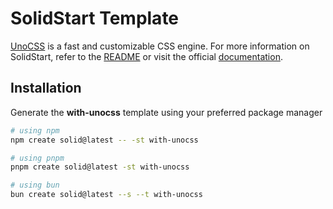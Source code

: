 # SolidStart Template

[UnoCSS](https://unocss.dev) is a fast and customizable CSS engine. For more information on SolidStart, refer to the [README](https://github.com/solidjs/solid-start/tree/main/packages/start#readme) or visit the official [documentation](https://docs.solidjs.com/solid-start/).

## Installation

Generate the **with-unocss** template using your preferred package manager

```bash
# using npm
npm create solid@latest -- -st with-unocss
```

```bash
# using pnpm
pnpm create solid@latest -st with-unocss
```

```bash
# using bun
bun create solid@latest --s --t with-unocss
```

